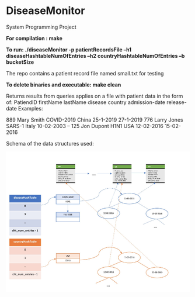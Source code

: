 # DiseaseMonitor

System Programming Project

**For compilation : make**

**To run:
./diseaseMonitor -p patientRecordsFile –h1 diseaseHashtableNumOfEntries –h2 countryHashtableNumOfEntries –b bucketSize**

The repo contains a patient record file named small.txt for testing
  
**To delete binaries and executable: make clean**

Returns results from queries applies on a file with patient data in the form of: PatiendID firstName lastName disease country admission-date release-date
Examples:

  889 Mary Smith COVID-2019 China 25-1-2019 27-1-2019
  776 Larry Jones SARS-1 Italy 10-02-2003 –
  125 Jon Dupont H1N1 USA 12-02-2016 15-02-2016

Schema of the data structures used:

![alt text](Schema.png)
